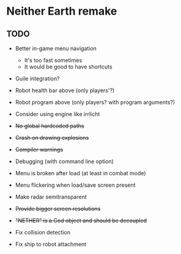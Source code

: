 # Neither Earth remake

## TODO

* Better in-game menu navigation
  * It's too fast sometimes
  * It would be good to have shortcuts

* Guile integration?
* Robot health bar above (only players'?)
* Robot program above (only players? with program arguments?)
* Consider using engine like irrlicht
* ~~No global hardcoded paths~~
* ~~Crash on drawing explosions~~
* ~~Compiler warnings~~
* Debugging (with command line option)
* Menu is broken after load (at least in combat mode)
* Menu flickering when load/save screen present
* Make radar semitransparent
* ~~Provide bigger screen resolutions~~
* ~~"NETHER" is a God object and should be decoupled~~
* Fix collision detection
* Fix ship to robot attachment
